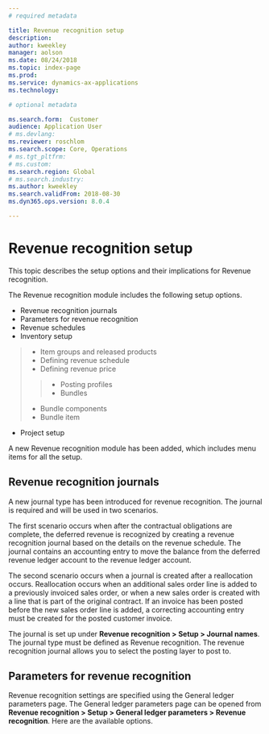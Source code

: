 ```yaml
---
# required metadata

title: Revenue recognition setup 
description: 
author: kweekley
manager: aolson
ms.date: 08/24/2018
ms.topic: index-page
ms.prod: 
ms.service: dynamics-ax-applications
ms.technology: 

# optional metadata

ms.search.form:  Customer
audience: Application User
# ms.devlang: 
ms.reviewer: roschlom
ms.search.scope: Core, Operations
# ms.tgt_pltfrm: 
# ms.custom: 
ms.search.region: Global 
# ms.search.industry: 
ms.author: kweekley
ms.search.validFrom: 2018-08-30
ms.dyn365.ops.version: 8.0.4

---
```


# Revenue recognition setup
This topic describes the setup options and their implications for Revenue recognition.  

The Revenue recognition module includes the following setup options. 
- Revenue recognition journals
- Parameters for revenue recognition
- Revenue schedules 
- Inventory setup
 > - Item groups and released products
 > - Defining revenue schedule
 > - Defining revenue price
 >  > - Posting profiles
 >  > - Bundles
 > - Bundle components
 > - Bundle item
- Project setup

A new Revenue recognition module has been added, which includes menu items for all the setup. 

## Revenue recognition journals
A new journal type has been introduced for revenue recognition. The journal is required and will be used in two scenarios. 

The first scenario occurs when after the contractual obligations are complete, the deferred revenue is recognized by creating a revenue recognition journal based on the details on the revenue schedule. The journal contains an accounting entry to move the balance from the deferred revenue ledger account to the revenue ledger account. 

The second scenario occurs when a journal is created after a reallocation occurs. Reallocation occurs when an additional sales order line is added to a previously invoiced sales order, or when a new sales order is created with a line that is part of the original contract. If an invoice has been posted before the new sales order line is added, a correcting accounting entry must be created for the posted customer invoice.

The journal is set up under **Revenue recognition > Setup > Journal names**. The journal type must be defined as Revenue recognition. The revenue recognition journal allows you to select the posting layer to post to. 

## Parameters for revenue recognition
Revenue recognition settings are specified using the General ledger parameters page.  The General ledger parameters page can be opened from **Revenue recognition > Setup > General ledger parameters > Revenue recognition**. Here are the available options. 


